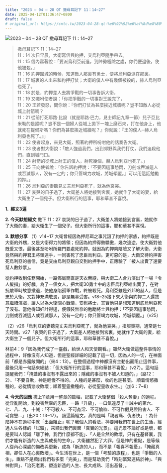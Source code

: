 ```yaml
---
title: "2023 – 04 – 28 QT 撒母耳記下 11：14~27"
date: 2025-04-12T01:36:47+0800
draft: false
# original_url: https://cmtc.tw/2023-04-28-qt-%e6%92%92%e6%af%8d%e8%80%b3%e8%a8%98%e4%b8%8b-11%ef%bc%9a1427
---
```


![2023 – 04 – 28 QT 撒母耳記下 11：14\~27](/images/qt.jpg  "2023 – 04 – 28 QT 撒母耳記下 11：14\~27")

> 撒母耳記下 11：14\~27  
> 11：14 次日早晨，大衛寫信與約押，交烏利亞隨手帶去。  
> 11：15 信內寫著說：「要派烏利亞前進，到陣勢極險之處，你們便退後，使他被殺。」  
> 11：16 約押圍城的時候，知道敵人那裏有勇士，便將烏利亞派在那裏。  
> 11：17 城裏的人出來和約押打仗；大衛的僕人中有幾個被殺的，赫人烏利亞也死了。  
> 11：18 於是，約押差人去將爭戰的一切事告訴大衛，  
> 11：19 又囑咐使者說：「你把爭戰的一切事對王說完了，  
> 11：20 王若發怒，問你說：『你們打仗為甚麼挨近城牆呢？豈不知敵人必從城上射箭嗎？  
> 11：21 從前打死耶路‧比設（就是耶路‧巴力，見士師記九章一節）兒子亞比米勒的是誰呢？豈不是一個婦人從城上拋下一塊上磨石來，打在他身上，他就死在提備斯嗎？你們為甚麼挨近城牆呢？』你就說：『王的僕人─赫人烏利亞也死了。』」  
> 11：22 使者起身，來見大衛，照著約押所吩咐他的話奏告大衛。  
> 11：23 使者對大衛說：「敵人強過我們，出到郊野與我們打仗，我們追殺他們，直到城門口。  
> 11：24 射箭的從城上射王的僕人，射死幾個，赫人烏利亞也死了。」  
> 11：25 王向使者說：「你告訴約押說：『不要因這事愁悶，刀劍或吞滅這人或吞滅那人，沒有一定的；你只管竭力攻城，將城傾覆。』可以用這話勉勵約押。」  
> 11：26 烏利亞的妻聽見丈夫烏利亞死了，就為他哀哭。  
> 11：27 哀哭的日子過了，大衛差人將她接到宮裏，她就作了大衛的妻，給大衛生了一個兒子。但大衛所行的這事，耶和華甚不喜悅。

**1.  經文3遍**

**2. 今天默想經文**
撒下 11：27 哀哭的日子過了，大衛差人將她接到宮裏，她就作了大衛的妻，給大衛生了一個兒子。但大衛所行的這事，耶和華甚不喜悅。

**3. 默想分享**
（1）v14\~17 大衛曾經因為押尼珥之事咒詛了約押的家族，約押既是大衛的外甥，又是大衛得力的將領；但因為約押得勢驕傲，幾次違逆，使大衛對他既愛又恨，最後甚至吩咐所羅門要處死約押。就因為約押夠陰險又了解大衛，大衛竟然與約押君王將領連手，一同害死了忠臣烏利亞。更可惡的是，大衛交待約押害死烏利亞的書信，竟是交由烏利亞親自交到約押手中，正應驗了「被人出賣了還要幫人數鈔票」。

從約押收到任務開始，一路佈局簡直是天衣無縫，與大衛二人合力演出了一場「令人髪指」的好戲。為了一個女人，把大衛30勇士中的忠臣烏利亞給出賣了，在對抗敵軍時故意撤退，使他身陷孤軍作戰，終被殺死。烏利亞雖是外邦的赫人，但是忠於大衛，又對神充滿敬畏，卻是無辜受害。v18\~25接下來大衛與約押二人還故意繼續演戲，讓人以為大衛關心戰情，安慰將士，其實他只是想知道到底烏利亞死了沒有。當他得知奸計得逞，便假裝無奈的勉勵將士與約押：「不要因這事愁悶，刀劍或吞滅這人或吞滅那人，沒有一定的；你只管竭力攻城，將城傾覆。」（v25）

（2）v26「烏利亞的妻聽見丈夫烏利亞死了，就為他哀哭。」指服喪期，通常是七天時間。v27「哀哭的日子過了，大衛差人將她接到宮裏，她就作了大衛的妻，給大衛生了一個兒子。但大衛所行的這事，耶和華甚不喜悅。」

林前4：9「因為我們成了一臺戲，給世人和天使觀看。」雖然大衛做這整件事情的過程中，好像沒有人知道，但是聖經詳細的記載了這一切，因為人的一切，在神面前「都是赤露敞開的」（來4：13）。在整個過程中神都沒有主動出面阻止這件事，最後只用一句話來總結：「但大衛所行的這事，耶和華甚不喜悅」（v27）。這句話提醒我們：「掩蓋的事沒有不露出來的；隱藏的事沒有不被人知道的。」（路12：2）、「不要自欺，神是輕慢不得的。 人種的是甚麼，收的也是甚麼。 順着情慾撒種的，必從情慾收敗壞；順着聖靈撒種的，必從聖靈收永生。」（加6：7\~8）

**4. 今天的回應**
撒上11章用一整章的篇幅，記載了大衛整個「殺人奪妻」的過程。從淫亂開始，到殺害無辜的忠臣，一路「升級」，一口氣違反了十誡中的第六、七、八、九、十誡：「不可殺人、不可姦淫、不可偷盜、不可作假見證陷害人、不可貪戀…」（出20：13\~17）。 讀這篇經文，真的是叫「親者痛、仇者快」！為什麼神不在過程中就「出面阻止」呢？我個人的看法，神要用我們在世上的生活，經過人生各樣的「試驗」，來顯出我們裏面「真實的光景」。這光景不論好或是壞，都是要叫人認識「離了神，我們什麼都不能」、「人是全然的敗壞，只有在基督裏，我們才能有新造的人生與成長的生命」。大衛雖然犯了大罪，但是神的重點，是等候人從內心深處的悔改與更新，成為「新造的人」，而不是「報喜不報憂」，「掩藏真相，卻任人在心裏敗壞」。今生活在世上，是一個「考驗的旅程」，也是「爭戰的人生」，重點不是顯出我們有多麼「完美」，而是幫助我們「時刻緊緊連結於神」、「與神對齊」、「治死老我、塑造新造的人生、長大成熟、活出基督」。
